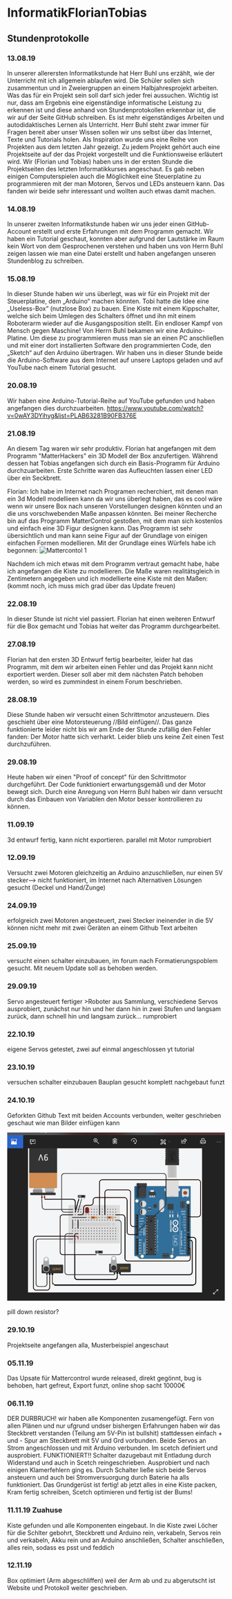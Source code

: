 # InformatikFlorianTobias

## Stundenprotokolle

### 13.08.19
In unserer allerersten Informatikstunde hat Herr Buhl uns erzählt, wie der Unterricht mit ich allgemein ablaufen wird. Die Schüler sollen sich zusammentun und in Zweiergruppen an einem Halbjahresprojekt arbeiten. Was das für ein Projekt sein soll darf sich jeder frei aussuchen. Wichtig ist nur, dass am Ergebnis eine eigenständige informatische Leistung zu erkennen ist und diese anhand von Stundenprotokollen erkennbar ist, die wir auf der Seite GitHub schreiben. Es ist mehr eigenständiges Arbeiten und autodidaktisches Lernen als Unterricht. Herr Buhl steht zwar immer für Fragen bereit aber unser Wissen sollen wir uns selbst über das Internet, Texte und Tutorials holen.
Als Inspiration wurde uns eine Reihe von Projekten aus dem letzten Jahr gezeigt. Zu jedem Projekt gehört auch eine Projektseite auf der das Projekt vorgestellt und die Funktionsweise erläutert wird.
Wir (Florian und Tobias) haben uns in der ersten Stunde die Projektseiten des letzten Informatikkurses angeschaut. Es gab neben einigen Computerspielen auch die Möglichkeit eine Steuerplatine zu programmieren mit der man Motoren, Servos und LEDs ansteuern kann. Das fanden wir beide sehr interessant und wollten auch etwas damit machen.


### 14.08.19
In unserer zweiten Informatikstunde haben wir uns jeder einen GitHub-Account erstellt und erste Erfahrungen mit dem Programm gemacht. Wir haben ein Tutorial geschaut, konnten aber aufgrund der Lautstärke im Raum kein Wort von dem Gesprochenen verstehen und haben uns von Herrn Buhl zeigen lassen wie man eine Datei erstellt und haben angefangen unseren Stundenblog zu schreiben.

### 15.08.19
In dieser Stunde haben wir uns überlegt, was wir für ein Projekt mit der Steuerplatine, dem „Arduino“ machen könnten. Tobi hatte die Idee eine „Useless-Box“ (nutzlose Box) zu bauen. Eine Kiste mit einem Kippschalter, welche sich beim Umlegen des Schalters öffnet und ihn mit einem Roboterarm wieder auf die Ausgangsposition stellt. Ein endloser Kampf von Mensch gegen Maschine! 
Von Herrn Buhl bekamen wir eine Arduino-Platine. Um diese zu programmieren muss man sie an einen PC anschließen und mit einer dort installierten Software den programmierten Code, den „Sketch“ auf den Arduino übertragen. Wir haben uns in dieser Stunde beide die Arduino-Software aus dem Internet auf unsere Laptops geladen und auf YouTube nach einem Tutorial gesucht.

### 20.08.19
Wir haben eine Arduino-Tutorial-Reihe auf YouTube gefunden und haben angefangen dies durchzuarbeiten.
https://www.youtube.com/watch?v=0wAY3DYihyg&list=PLAB63281B90FB376E


### 21.08.19
An diesem Tag waren wir sehr produktiv. Florian hat angefangen mit dem Programm "MatterHackers" ein 3D Modell der Box anzufertigen. Während dessen hat Tobias angefangen sich durch ein Basis-Programm für Arduino durchzuarbeiten. Erste Schritte waren das Aufleuchten lassen einer LED über ein Seckbrett.

Florian:
Ich habe im Internet nach Programen recherchiert, mit denen man ein 3d Modell modellieen kann da wir uns überlegt haben, das es cool wäre wenn wir unsere Box nach unseren Vorstellungen designen könnten und an die uns vorschwebenden Maße anpassen könnten.
Bei meiner Recherche bin auf das Programm MatterControl gestoßen, mit dem man sich kostenlos und einfach eine 3D Figur designen kann. Das Programm ist sehr übersichtlich und man kann seine Figur auf der Grundlage von einigen einfachen Formen modellieren.
Mit der Grundlage eines Würfels habe ich begonnen:
![Mattercontol 1](https://raw.githubusercontent.com/Florianovic/InformatikFlorianTobias/master/Matterhackers%20W%C3%BCrfel.PNG)

Nachdem ich mich etwas mit dem Programm vertraut gemacht habe, habe ich angefangen die Kiste zu modellieren. Die Maße waren realitätsgleich in Zentimetern angegeben und ich modellierte eine Kiste mit den Maßen: (kommt noch, ich muss mich grad über das Update freuen)


### 22.08.19
In dieser Stunde ist nicht viel passiert. Florian hat einen weiteren Entwurf für die Box gemacht und Tobias hat weiter das Programm durchgearbeitet.

### 27.08.19
Florian hat den ersten 3D Entwurf fertig bearbeiter, leider hat das Programm, mit dem wir arbeiten einen Fehler und das Projekt kann nicht exportiert werden. Dieser soll aber mit dem nächsten Patch behoben werden, so wird es zummindest in einem Forum beschrieben.

### 28.08.19
Diese Stunde haben wir versucht einen Schrittmotor anzusteuern. Dies geschieht über eine Motorsteuerung //Bild einfügen//. Das ganze funktionierte leider nicht bis wir am Ende der Stunde zufällig den Fehler fanden: Der Motor hatte sich verharkt. Leider blieb uns keine Zeit einen Test durchzuführen.

### 29.08.19
Heute haben wir einen "Proof of concept" für den Schrittmotor durchgeführt. Der Code funktioniert erwartungsgemäß und der Motor bewegt sich. Durch eine Anregung von Herrn Buhl haben wir dann versucht durch das Einbauen von Variablen den Motor besser kontrollieren zu können.


### 11.09.19
3d entwurf fertig, kann nicht exportieren. 
parallel mit Motor rumprobiert

### 12.09.19
Versucht zwei Motoren gleichzeitig an Arduino anzuschließen, nur einen 5V stecker--> nicht funktioniert, im Internet nach Alternativen Lösungen gesucht
(Deckel und Hand/Zunge)

### 24.09.19
erfolgreich zwei Motoren angesteuert, zwei Stecker ineinender in die 5V
können nicht mehr mit zwei Geräten an einem Github Text arbeiten

### 25.09.19 
versucht einen schalter einzubauen, im forum nach Formatierungspoblem gesucht. Mit neuem Update soll as behoben werden.
  
### 29.09.19
Servo angesteuert
fertiger >Roboter aus Sammlung, verschiedene Servos ausprobiert, zunächst nur hin und her
dann hin in zwei Stufen und langsam zurück, dann schnell hin und langsam zurück... rumprobiert

### 22.10.19
eigene Servos getestet, zwei auf einmal angeschlossen yt tutorial

### 23.10.19
versuchen schalter einzubauen
Bauplan gesucht
komplett nachgebaut funzt

### 24.10.19
Geforkten Github Text mit beiden Accounts verbunden, weiter geschrieben
geschaut wie man Bilder einfügen kann

![Bauplan](https://github.com/Florianovic/InformatikFlorianTobias/blob/master/Bauplan.PNG)

pill down resistor?

### 29.10.19
Projektseite angefangen alla, Musterbeispiel angeschaut

### 05.11.19
Das Upsate für Mattercontrol wurde released, direkt gegönnt, bug is behoben, hart gefreut, Export funzt, online shop sacht 10000€

### 06.11.19
DER DURBRUCH! wir haben alle Komponenten zusamengefügt. Fern von allen Plänen und nur ufgrund undser bishergen Erfahrungen haben wir das Steckbrett verstanden (Teilung am 5V-Pin ist bullshit) stattdessen einfach + und - Spur am Steckbrett mit 5V und Grd vorbunden. Beide Servos an Strom angeschlossen und mit Arduino verbunden. Im scetch definiert und ausprobiert. FUNKTIONIERT!! Schalter dazugebaut mit Entladung durch Widerstand und auch in Scetch reingeschrieben. Ausprobiert und nach einigen Klamerfehlern ging es. Durch Schalter ließe sich beide Servos ansteuern und auch bei Stromversuorgung durch Baterie ha alls funktioniert. Das Grundgerüst ist fertig! ab jetzt alles in eine Kiste packen, Kram fertig schreiben, Scetch optimieren und fertig ist der Bums!

### 11.11.19 Zuahuse
Kiste gefunden und alle Komponenten eingebaut. In die Kiste zwei Löcher für die Schlter gebohrt, Steckbrett und Arduino rein, verkabeln, Servos rein und verkabeln, Akku rein und an Arduino anschließen, Schalter anschließen, alles rein, sodass es psst und feddich 

### 12.11.19
Box optimiert (Arm abgeschliffen) weil der Arm ab und zu abgerutscht ist
Website und Protokoll weiter geschrieben.
